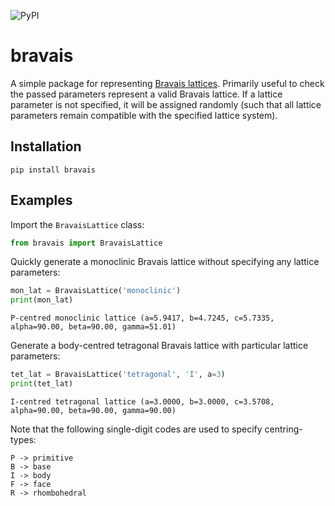 ![PyPI](https://img.shields.io/pypi/v/bravais.svg?color=%234c1&label=pypi%20package)

# bravais
A simple package for representing [Bravais lattices](https://en.wikipedia.org/wiki/Bravais_lattice). Primarily useful to check the passed parameters represent a valid Bravais lattice. If a lattice parameter is not specified, it will be assigned randomly (such that all lattice parameters remain compatible with the specified lattice system).

## Installation

`pip install bravais`

## Examples

Import the `BravaisLattice` class:

```python
from bravais import BravaisLattice
```

Quickly generate a monoclinic Bravais lattice without specifying any lattice parameters:

```python
mon_lat = BravaisLattice('monoclinic')
print(mon_lat)
```
```
P-centred monoclinic lattice (a=5.9417, b=4.7245, c=5.7335, alpha=90.00, beta=90.00, gamma=51.01)
```

Generate a body-centred tetragonal Bravais lattice with particular lattice parameters:

```python
tet_lat = BravaisLattice('tetragonal', 'I', a=3)
print(tet_lat)
```

```
I-centred tetragonal lattice (a=3.0000, b=3.0000, c=3.5708, alpha=90.00, beta=90.00, gamma=90.00)
```

Note that the following single-digit codes are used to specify centring-types:

```
P -> primitive
B -> base
I -> body
F -> face
R -> rhombohedral
```
